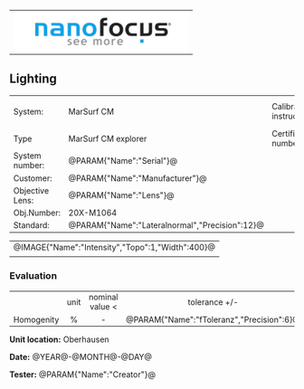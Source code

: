 <!--   EvalAlgoName=Ausleuchtung -->

||
|-:|
|![](logo.png)|

## Lighting

 


|||||
|-|-|-|-|
|System: |MarSurf CM |Calibration instruction:| VDI/VDE 2655 Part 1.2|
|Type| MarSurf CM explorer| Certificate number: |600410-44854376|
|System number:| @PARAM{"Name":"Serial"}@|||
|Customer:| @PARAM{"Name":"Manufacturer"}@|||
|Objective Lens: |@PARAM{"Name":"Lens"}@|||
|Obj.Number:| 20X-M1064|||
|Standard: |@PARAM{"Name":"Lateralnormal","Precision":12}@|||

 

 ||
|:-:|
|@IMAGE{"Name":"Intensity","Topo":1,"Width":400}@|
||
 
 
 
### Evaluation

||||||||
|:-:|:-:|:-:|:-:|:-:|:-:|:-:|
| |unit|nominal value <| tolerance +/- | actual value| result|
| Homogenity   | % | - |    @PARAM{"Name":"fToleranz","Precision":6}@ |  @PARAM{"Name":"Homogenity","Precision":3}@ | <spban id="fcontrol"> Ok</span>|
 

__Unit location:__ Oberhausen

__Date:__ @YEAR@-@MONTH@-@DAY@ 

__Tester:__ @PARAM{"Name":"Creator"}@

 

<div id="sumresults">  </div>

<script>

var PARAM = @PJSON{"Set":0}@;
var META = @MJSON{"Set":0}@;
 


</script>

 
